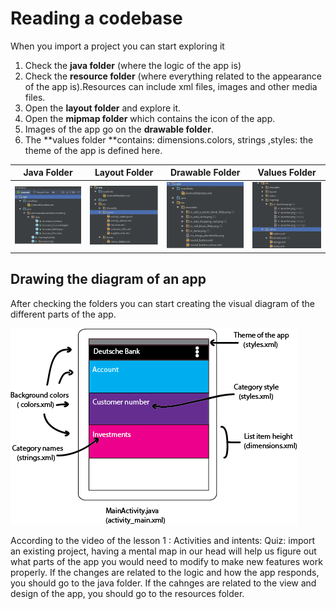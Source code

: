 # Reading a codebase

When you import a project you can start exploring it

1. Check the **java folder** \(where the logic of the app is\)
2. Check the **resource folder** \(where everything related to the appearance of the app is\).Resources can include xml files, images and other media files.
3. Open the **layout folder** and explore it. 
4. Open the **mipmap folder** which contains the icon of the app.
5. Images of the app go on the **drawable folder**.
6. The **values folder **contains: dimensions.colors, strings ,styles: the theme of the app is defined here.

| Java Folder | Layout Folder | Drawable Folder | Values Folder |
| :---: | :---: | :---: | :---: |
| ![](/assets/logic.png) | ![](/assets/layout.png) | ![](/assets/drawable.png) | ![](/assets/values.png) |

## Drawing the diagram of an app

After checking the folders you can start creating the visual diagram of the different parts of the app.

![](/assets/Codebase_reading.png)

According to the video of the lesson 1 : Activities and intents: Quiz: import an existing project, having a mental map in our head will help us figure out what parts of the app you would need to modify to make new features work properly.
If the changes are related to the logic and how the app responds, you should go to the java folder.
If the cahnges are related to the view and design of the app, you should go to the resources folder.
